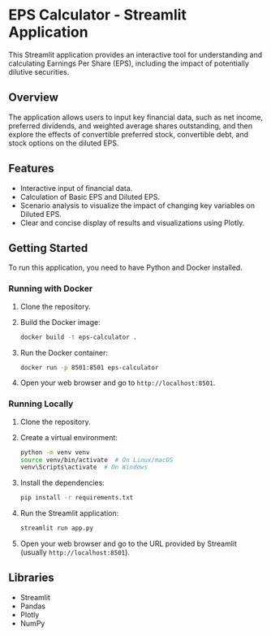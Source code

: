 
# EPS Calculator - Streamlit Application

This Streamlit application provides an interactive tool for understanding and calculating Earnings Per Share (EPS), including the impact of potentially dilutive securities.

## Overview

The application allows users to input key financial data, such as net income, preferred dividends, and weighted average shares outstanding, and then explore the effects of convertible preferred stock, convertible debt, and stock options on the diluted EPS.

## Features

-   Interactive input of financial data.
-   Calculation of Basic EPS and Diluted EPS.
-   Scenario analysis to visualize the impact of changing key variables on Diluted EPS.
-   Clear and concise display of results and visualizations using Plotly.

## Getting Started

To run this application, you need to have Python and Docker installed.

### Running with Docker

1.  Clone the repository.
2.  Build the Docker image:

    ```bash
    docker build -t eps-calculator .
    ```

3.  Run the Docker container:

    ```bash
    docker run -p 8501:8501 eps-calculator
    ```

4.  Open your web browser and go to `http://localhost:8501`.

### Running Locally

1.  Clone the repository.
2.  Create a virtual environment:

    ```bash
    python -m venv venv
    source venv/bin/activate  # On Linux/macOS
    venv\Scripts\activate  # On Windows
    ```

3.  Install the dependencies:

    ```bash
    pip install -r requirements.txt
    ```

4.  Run the Streamlit application:

    ```bash
    streamlit run app.py
    ```

5.  Open your web browser and go to the URL provided by Streamlit (usually `http://localhost:8501`).

## Libraries

-   Streamlit
-   Pandas
-   Plotly
-   NumPy
